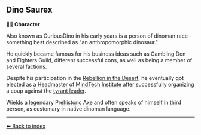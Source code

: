 ## Dino Saurex

**🧙‍♂️ Character**

Also known as CuriousDino in his early years is a person of dinoman race - something best described as "an anthropomorphic dinosaur."

He quickly became famous for his business ideas such as Gambling Den and Fighters Guild, different successful cons, as well as being a member of several factions. 

Despite his participation in the [Rebellion in the Desert](https://alexeygorovoy.github.io/zeithalt/timeline/#eon-506---rebellion-in-the-desert), he eventually got elected as a [Headmaster](../refs/council_of_minds.md) of [MindTech Institute](../refs/mindtech_institute.md) after successfully organizing a coup against the [tyrant leader](../refs/loki.md). 

Wields a legendary [Prehistoric Axe](../refs/prehistoric_axe.md) and often speaks of himself in third person, as customary in native dinoman language.


----------
[⬅️ Back to index](../refs/index.md)